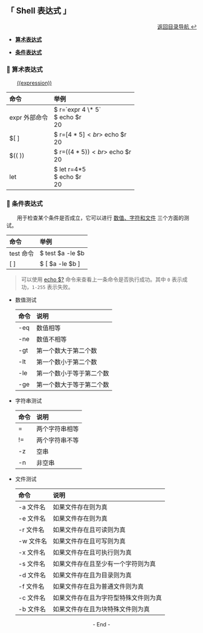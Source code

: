 ## 「 Shell 表达式 」

<div align="right">
    <a href="https://github.com/fmw666/Linux#-目录导航">返回目录导航 ↩</a>
</div>

+ **[算术表达式](#-算术表达式)**

+ **[条件表达式](#-条件表达式)**

### 💬 算术表达式

&emsp;&emsp;[((expression))](#welcome)

|命令|举例|
|:---|:--|
|expr 外部命令|$ r=\`expr 4 \\* 5`<br>$ echo $r<br>20|
|$[ ]|$ r=$[4*5]<br>$ echo $r<br>20|
|$(( ))|$ r=$((4*5))<br>$ echo $r<br>20|
|let|$ let r=4*5<br>$ echo $r<br>20|

### 💬 条件表达式

&emsp;&emsp;用于检查某个条件是否成立，它可以进行 [数值、字符和文件](#welcome) 三个方面的测试。

|命令|举例|
|:--|:---|
|test 命令|$ test $a -le $b|
|[ ]|$ [ $a -le $b ]|

> 可以使用 [echo $?](#welcome) 命令来查看上一条命令是否执行成功。其中 `0` 表示成功，`1-255` 表示失败。

+ 数值测试

    |命令|说明|
    |:--|:---|
    |-eq|数值相等|
    |-ne|数值不相等|
    |-gt|第一个数大于第二个数|
    |-lt|第一个数小于第二个数|
    |-le|第一个数小于等于第二个数|
    |-ge|第一个数大于等于第二个数|
 
+ 字符串测试

    |命令|说明|
    |:--|:---|
    |=|两个字符串相等|
    |!=|两个字符串不等|
    |-z|空串|
    |-n|非空串|

+ 文件测试

    |命令|说明|
    |:--|:---|
    |-a 文件名|如果文件存在则为真|
    |-e 文件名|如果文件存在则为真|
    |-r 文件名|如果文件存在且可读则为真|
    |-w 文件名|如果文件存在且可写则为真|
    |-x 文件名|如果文件存在且可执行则为真|
    |-s 文件名|如果文件存在且至少有一个字符则为真|
    |-d 文件名|如果文件存在且为目录则为真|
    |-f 文件名|如果文件存在且为普通文件则为真|
    |-c 文件名|如果文件存在且为字符型特殊文件则为真|
    |-b 文件名|如果文件存在且为块特殊文件则为真|

<div align="center">
    - End -
</div>